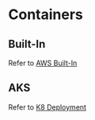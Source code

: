 # Containers

## **Built-In**

Refer to [AWS Built-In](https://portal.duplocloud.net/docs/userguide.html?\_\_hstc=199910065.5cb100958892546d1fc484f311cab1cc.1640799817379.1643995996048.1644000033819.70&\_\_hssc=199910065.5.1644000033819&\_\_hsfp=29941011#builtin-containers)

## **AKS**

Refer to [K8 Deployment](https://portal.duplocloud.net/docs/userguide.html?\_\_hstc=199910065.5cb100958892546d1fc484f311cab1cc.1640799817379.1643995996048.1644000033819.70&\_\_hssc=199910065.5.1644000033819&\_\_hsfp=29941011#K8Deployment)
